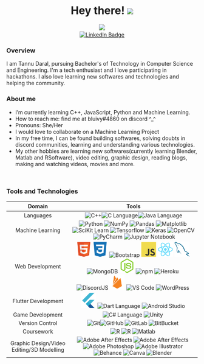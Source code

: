 <h1 align=center>
  Hey there!
  <img src="https://media.giphy.com/media/hvRJCLFzcasrR4ia7z/giphy.gif" width="30px"/>
</h1>
<div id="header" align="center">
  <img src="https://media.giphy.com/media/L1R1tvI9svkIWwpVYr/giphy.gif" width="500"/>
</div>
<div id="badges" align="center">
  <a href="https://linkedin.com/in/tannudaral">
    <img src="https://img.shields.io/badge/LinkedIn-blue?style=for-the-badge&logo=linkedin&logoColor=white" alt="LinkedIn Badge"/>
  </a>
<!--   <a href="your-youtube-URL">
    <img src="https://img.shields.io/badge/YouTube-red?style=for-the-badge&logo=youtube&logoColor=white" alt="Youtube Badge"/>
  </a> -->
<!--   <a href="your-twitter-URL">
    <img src="https://img.shields.io/badge/Twitter-blue?style=for-the-badge&logo=twitter&logoColor=white" alt="Twitter Badge"/>
  </a> -->
  

</div>
<!-- <p align="center">
<img src="https://user-images.githubusercontent.com/70472388/137866328-fe2828b5-ec09-4260-a87f-b265dcdd64ac.png" width="200" height="200"/>
</p> -->


### Overview
<p>I am Tannu Daral, pursuing Bachelor's of Technology in Computer Science and Engineering. I'm a tech enthusiast and I love participating in hackathons. I also love learning new softwares and technologies and helping the community.</p>

### About me 

- I’m currently learning C++, JavaScript, Python and Machine Learning.
- How to reach me: find me at bluivy#4860 on discord ^_^
- Pronouns: She/Her
- I would love to collaborate on a Machine Learning Project 
- In my free time, I can be found building softwares, solving doubts in discord communities, learning and understanding various technologies.
- My other hobbies are learning new softwares(currently learning Blender, Matlab and RSoftware), video editing, graphic design, reading blogs, making and watching videos, movies and more. 

<br>

### Tools and Technologies
| Domain       | Tools |
|:--------------:|:-----:|
| Languages |  <img src="https://cdn.jsdelivr.net/gh/devicons/devicon/icons/cplusplus/cplusplus-original.svg" title="C++" alt="C++" width="40" height="40"/><img src="https://cdn.jsdelivr.net/gh/devicons/devicon/icons/c/c-original.svg" title="C"  alt="C Language" width="40" height="40"/><img src="https://cdn.jsdelivr.net/gh/devicons/devicon/icons/java/java-original.svg" title="Java"  alt="Java Language" width="40" height="40"/> | 
| Machine Learning     |  <img src="https://cdn.jsdelivr.net/gh/devicons/devicon/icons/python/python-original.svg" title="Python"  alt="Python" width="40" height="40"/>&nbsp;<img src="https://cdn.jsdelivr.net/gh/devicons/devicon/icons/numpy/numpy-original.svg" title="NumPy"  alt="NumPy" width="40" height="40"/>&nbsp;<img src="https://cdn.jsdelivr.net/gh/devicons/devicon/icons/pandas/pandas-original.svg" title="Pandas"  alt="Pandas" width="40" height="40"/>&nbsp;<img src="https://upload.wikimedia.org/wikipedia/commons/8/84/Matplotlib_icon.svg" title="Matplotlib"  alt="Matplotlib" width="40" height="40"/>&nbsp;<img src="https://upload.wikimedia.org/wikipedia/commons/0/05/Scikit_learn_logo_small.svg" title="SciKit Learn"  alt="SciKit Learn" width="40" height="40"/>&nbsp;<img src="https://cdn.jsdelivr.net/gh/devicons/devicon/icons/tensorflow/tensorflow-original.svg" title="Tensorflow"  alt="Tensorflow" width="40" height="40"/>&nbsp;<img src="https://upload.wikimedia.org/wikipedia/commons/a/ae/Keras_logo.svg" title="Keras"  alt="Keras" width="40" height="40"/>&nbsp;<img src="https://cdn.jsdelivr.net/gh/devicons/devicon/icons/opencv/opencv-original.svg" title="OpenCV"  alt="OpenCV" width="40" height="40"/>&nbsp;<img src="https://cdn.jsdelivr.net/gh/devicons/devicon/icons/pycharm/pycharm-original.svg" title="PyCharm"  alt="PyCharm" width="40" height="40"/>&nbsp;<img src="https://cdn.jsdelivr.net/gh/devicons/devicon/icons/jupyter/jupyter-original-wordmark.svg" title="Jupyter Notebook"  alt="Jupyter Notebook" width="40" height="40"/>|
| Web Development | <img src="https://github.com/devicons/devicon/blob/master/icons/html5/html5-original.svg" title="HTML5" alt="HTML" width="40" height="40"/>&nbsp;<img src="https://github.com/devicons/devicon/blob/master/icons/css3/css3-plain.svg"  title="CSS3" alt="CSS" width="40" height="40"/>&nbsp;<img src="https://cdn.jsdelivr.net/gh/devicons/devicon/icons/bootstrap/bootstrap-original.svg" title="Bootstrap"  alt="Bootstrap" width="40" height="40"/>&nbsp;<img src="https://github.com/devicons/devicon/blob/master/icons/javascript/javascript-original.svg" title="JavaScript" alt="JavaScript" width="40" height="40"/>&nbsp;<img src="https://github.com/devicons/devicon/blob/master/icons/react/react-original.svg" title="React" alt="React" width="40" height="40"/>&nbsp;<img src="https://github.com/devicons/devicon/blob/master/icons/mysql/mysql-original.svg" title="MySQL"  alt="MySQL" width="40" height="40"/>&nbsp;<img src="https://cdn.jsdelivr.net/gh/devicons/devicon/icons/mongodb/mongodb-original.svg" title="MongoDB"  alt="MongoDB" width="40" height="40"/>&nbsp;<img src="https://github.com/devicons/devicon/blob/master/icons/nodejs/nodejs-original.svg" title="NodeJS" alt="NodeJS" width="40" height="40"/>&nbsp;<img src="https://cdn.jsdelivr.net/gh/devicons/devicon/icons/npm/npm-original-wordmark.svg" title="npm" alt="npm" width="40" height="40"/>&nbsp;<img src="https://cdn.jsdelivr.net/gh/devicons/devicon/icons/heroku/heroku-original.svg" title="Heroku" alt="Heroku" width="40" height="40"/>&nbsp;<img src="https://cdn.jsdelivr.net/gh/devicons/devicon/icons/discordjs/discordjs-original.svg" title="DiscordJS" alt="DiscordJS" width="40" height="40"/>&nbsp;<img src="https://github.com/devicons/devicon/blob/master/icons/firebase/firebase-plain.svg" title="Firebase" alt="Firebase" width="40" height="40"/>&nbsp;<img src="https://cdn.jsdelivr.net/gh/devicons/devicon/icons/vscode/vscode-original.svg" title="Visual Studio Code" alt="VS Code" width="40" height="40"/>&nbsp;<img src="https://cdn.jsdelivr.net/gh/devicons/devicon/icons/wordpress/wordpress-plain.svg" title="WordPress" alt="WordPress" width="40" height="40"/>&nbsp;| 
| Flutter Development |  <img src="https://github.com/devicons/devicon/blob/master/icons/flutter/flutter-original.svg" title="Flutter" alt="Flutter" width="40" height="40"/>&nbsp;<img src="https://cdn.jsdelivr.net/gh/devicons/devicon/icons/dart/dart-original.svg" title="Dart" alt="Dart Language" width="40" height="40"/>&nbsp;<img src="https://cdn.jsdelivr.net/gh/devicons/devicon/icons/androidstudio/androidstudio-original.svg" title="Android Studio" alt="Android Studio" width="40" height="40"/>&nbsp; | 
| Game Development |  <img src="https://cdn.jsdelivr.net/gh/devicons/devicon/icons/csharp/csharp-original.svg" title="C#"  alt="C# Language" width="40" height="40"/>&nbsp;<img src="https://cdn.jsdelivr.net/gh/devicons/devicon/icons/unity/unity-original.svg" title="Unity" alt="Unity" width="40" height="40"/>&nbsp; | 
| Version Control | <img src="https://cdn.jsdelivr.net/gh/devicons/devicon/icons/git/git-original.svg" title="Git" alt="Git" width="40" height="40"/><img src="https://cdn.jsdelivr.net/gh/devicons/devicon/icons/github/github-original.svg" title="GitHub" alt="GitHub" width="40" height="40"/>&nbsp;<img src="https://cdn.jsdelivr.net/gh/devicons/devicon/icons/gitlab/gitlab-original.svg" title="GitLab" alt="GitLab" width="40" height="40"/>&nbsp;<img src="https://cdn.jsdelivr.net/gh/devicons/devicon/icons/bitbucket/bitbucket-original.svg" title="BitBucket"  alt="BitBucket" width="40" height="40"/>&nbsp; | 
| Coursework |  <img src="https://cdn.jsdelivr.net/gh/devicons/devicon/icons/r/r-original.svg" title="R Software"  alt="R" width="40" height="40"/>&nbsp;<img src="https://cdn.jsdelivr.net/gh/devicons/devicon/icons/rstudio/rstudio-original.svg" title="R Studio"  alt="R" width="40" height="40"/>&nbsp;<img src="https://cdn.jsdelivr.net/gh/devicons/devicon/icons/matlab/matlab-original.svg" title="Matlab" alt="Matlab" width="40" height="40"/>&nbsp; |
| Graphic Design/Video Editing/3D Modelling | <img src="https://cdn.jsdelivr.net/gh/devicons/devicon/icons/premierepro/premierepro-original.svg" title="Adobe After Effects" alt="Adobe After Effects" width="40" height="40"/>&nbsp;<img src="https://cdn.jsdelivr.net/gh/devicons/devicon/icons/aftereffects/aftereffects-original.svg" title="Adobe After Effects" alt="Adobe After Effects" width="40" height="40"/>&nbsp;<img src="https://cdn.jsdelivr.net/gh/devicons/devicon/icons/photoshop/photoshop-plain.svg" title="Adobe Photoshop" alt="Adobe Photoshop" width="40" height="40"/>&nbsp;<img src="https://cdn.jsdelivr.net/gh/devicons/devicon/icons/illustrator/illustrator-plain.svg" title="Adobe Illustrator" alt="Adobe Illustrator" width="40" height="40"/>&nbsp;<img src="https://cdn.jsdelivr.net/gh/devicons/devicon/icons/behance/behance-original.svg" title="Behance" alt="Behance" width="40" height="40"/>&nbsp;<img src="https://cdn.jsdelivr.net/gh/devicons/devicon/icons/canva/canva-original.svg" title="Canva"  alt="Canva" width="40" height="40"/>&nbsp;<img src="https://cdn.jsdelivr.net/gh/devicons/devicon/icons/blender/blender-original.svg" title="Blender" alt="Blender" width="40" height="40"/>&nbsp; |

<!--
<div>

   <li> Version Control Tools </li> <br>
  <img src="https://cdn.jsdelivr.net/gh/devicons/devicon/icons/git/git-original.svg" title="Git" alt="Git" width="40" height="40"/>
  <img src="https://cdn.jsdelivr.net/gh/devicons/devicon/icons/github/github-original.svg" title="GitHub" alt="GitHub" width="40" height="40"/>&nbsp;
  <img src="https://cdn.jsdelivr.net/gh/devicons/devicon/icons/gitlab/gitlab-original.svg" title="GitLab" alt="GitLab" width="40" height="40"/>&nbsp;
  <img src="https://cdn.jsdelivr.net/gh/devicons/devicon/icons/bitbucket/bitbucket-original.svg" title="BitBucket"  alt="BitBucket" width="40" height="40"/>&nbsp;
  <br>
  
  <ul> <li> Languages </li> <br>
  <img src="https://cdn.jsdelivr.net/gh/devicons/devicon/icons/cplusplus/cplusplus-original.svg" title="C++" alt="C++" width="40" height="40"/>&nbsp;
  <img src="https://cdn.jsdelivr.net/gh/devicons/devicon/icons/c/c-original.svg" title="C"  alt="C Language" width="40" height="40"/>&nbsp;
  <img src="https://cdn.jsdelivr.net/gh/devicons/devicon/icons/java/java-original.svg" title="Java"  alt="Java Language" width="40" height="40"/>&nbsp;
  <br>
  
  <li> Machine Learning </li> <br>
  <img src="https://cdn.jsdelivr.net/gh/devicons/devicon/icons/python/python-original.svg" title="Python"  alt="Python" width="40" height="40"/>&nbsp;
  <img src="https://cdn.jsdelivr.net/gh/devicons/devicon/icons/numpy/numpy-original.svg" title="NumPy"  alt="NumPy" width="40" height="40"/>&nbsp;
  <img src="https://cdn.jsdelivr.net/gh/devicons/devicon/icons/pandas/pandas-original.svg" title="Pandas"  alt="Pandas" width="40" height="40"/>&nbsp;
  <img src="https://upload.wikimedia.org/wikipedia/commons/8/84/Matplotlib_icon.svg" title="Matplotlib"  alt="Matplotlib" width="40" height="40"/>&nbsp;
  <img src="https://upload.wikimedia.org/wikipedia/commons/0/05/Scikit_learn_logo_small.svg" title="SciKit Learn"  alt="SciKit Learn" width="40" height="40"/>&nbsp;
  <img src="https://cdn.jsdelivr.net/gh/devicons/devicon/icons/tensorflow/tensorflow-original.svg" title="Tensorflow"  alt="Tensorflow" width="40" height="40"/>&nbsp;
  <img src="https://upload.wikimedia.org/wikipedia/commons/a/ae/Keras_logo.svg" title="Keras"  alt="Keras" width="40" height="40"/>&nbsp;
  <img src="https://cdn.jsdelivr.net/gh/devicons/devicon/icons/opencv/opencv-original.svg" title="OpenCV"  alt="OpenCV" width="40" height="40"/>&nbsp;
  <img src="https://cdn.jsdelivr.net/gh/devicons/devicon/icons/pycharm/pycharm-original.svg" title="PyCharm"  alt="PyCharm" width="40" height="40"/>&nbsp;
  <img src="https://cdn.jsdelivr.net/gh/devicons/devicon/icons/jupyter/jupyter-original-wordmark.svg" title="Jupyter Notebook"  alt="Jupyter Notebook" width="40" height="40"/>&nbsp;
  <br>
  
  <li> Web Development </li> <br>
  <img src="https://github.com/devicons/devicon/blob/master/icons/html5/html5-original.svg" title="HTML5" alt="HTML" width="40" height="40"/>&nbsp;
  <img src="https://github.com/devicons/devicon/blob/master/icons/css3/css3-plain.svg"  title="CSS3" alt="CSS" width="40" height="40"/>&nbsp;
  <img src="https://cdn.jsdelivr.net/gh/devicons/devicon/icons/bootstrap/bootstrap-original.svg" title="Bootstrap"  alt="Bootstrap" width="40" height="40"/>&nbsp;
  <img src="https://github.com/devicons/devicon/blob/master/icons/javascript/javascript-original.svg" title="JavaScript" alt="JavaScript" width="40" height="40"/>&nbsp;
  <img src="https://github.com/devicons/devicon/blob/master/icons/react/react-original.svg" title="React" alt="React" width="40" height="40"/>&nbsp;
  <img src="https://github.com/devicons/devicon/blob/master/icons/mysql/mysql-original.svg" title="MySQL"  alt="MySQL" width="40" height="40"/>&nbsp;
  <img src="https://cdn.jsdelivr.net/gh/devicons/devicon/icons/mongodb/mongodb-original.svg" title="MongoDB"  alt="MongoDB" width="40" height="40"/>&nbsp;
  <img src="https://github.com/devicons/devicon/blob/master/icons/nodejs/nodejs-original.svg" title="NodeJS" alt="NodeJS" width="40" height="40"/>&nbsp;
  <img src="https://cdn.jsdelivr.net/gh/devicons/devicon/icons/npm/npm-original-wordmark.svg" title="npm" alt="npm" width="40" height="40"/>&nbsp;
  <img src="https://cdn.jsdelivr.net/gh/devicons/devicon/icons/heroku/heroku-original.svg" title="Heroku" alt="Heroku" width="40" height="40"/>&nbsp;
  <img src="https://cdn.jsdelivr.net/gh/devicons/devicon/icons/discordjs/discordjs-original.svg" title="DiscordJS" alt="DiscordJS" width="40" height="40"/>&nbsp;
  <img src="https://github.com/devicons/devicon/blob/master/icons/firebase/firebase-plain.svg" title="Firebase" alt="Firebase" width="40" height="40"/>&nbsp;
  <img src="https://cdn.jsdelivr.net/gh/devicons/devicon/icons/vscode/vscode-original.svg" title="Visual Studio Code" alt="VS Code" width="40" height="40"/>&nbsp;
  <img src="https://cdn.jsdelivr.net/gh/devicons/devicon/icons/wordpress/wordpress-plain.svg" title="WordPress" alt="WordPress" width="40" height="40"/>&nbsp;
  <img src="https://commons.wikimedia.org/wiki/File:Netlify_logo.svg#/media/File:Netlify_logo.svg" title="WordPress" alt="WordPress" height="40"/>&nbsp;
  
  <br>
  
  <li> Flutter Development </li> <br>
  <img src="https://github.com/devicons/devicon/blob/master/icons/flutter/flutter-original.svg" title="Flutter" alt="Flutter" width="40" height="40"/>&nbsp;
  <img src="https://cdn.jsdelivr.net/gh/devicons/devicon/icons/dart/dart-original.svg" title="Dart" alt="Dart Language" width="40" height="40"/>&nbsp;
  <img src="https://cdn.jsdelivr.net/gh/devicons/devicon/icons/androidstudio/androidstudio-original.svg" title="Android Studio" alt="Android Studio" width="40" height="40"/>&nbsp;
  <br>
  
  <li> Game Development </li> <br>
  <img src="https://cdn.jsdelivr.net/gh/devicons/devicon/icons/csharp/csharp-original.svg" title="C#"  alt="C# Language" width="40" height="40"/>&nbsp;
  <img src="https://cdn.jsdelivr.net/gh/devicons/devicon/icons/unity/unity-original.svg" title="Unity" alt="Unity" width="40" height="40"/>&nbsp;
  <br>
  
  <li> Coursework </li> <br>
  <img src="https://cdn.jsdelivr.net/gh/devicons/devicon/icons/r/r-original.svg" title="R Software"  alt="R" width="40" height="40"/>&nbsp;
  <img src="https://cdn.jsdelivr.net/gh/devicons/devicon/icons/rstudio/rstudio-original.svg" title="R Studio"  alt="R" width="40" height="40"/>&nbsp;
  <img src="https://cdn.jsdelivr.net/gh/devicons/devicon/icons/matlab/matlab-original.svg" title="Matlab" alt="Matlab" width="40" height="40"/>&nbsp;
  <br>
  
  <li> Version Control Tools </li> <br>
  <img src="https://cdn.jsdelivr.net/gh/devicons/devicon/icons/git/git-original.svg" title="Git" alt="Git" width="40" height="40"/>
  <img src="https://cdn.jsdelivr.net/gh/devicons/devicon/icons/github/github-original.svg" title="GitHub" alt="GitHub" width="40" height="40"/>&nbsp;
  <img src="https://cdn.jsdelivr.net/gh/devicons/devicon/icons/gitlab/gitlab-original.svg" title="GitLab" alt="GitLab" width="40" height="40"/>&nbsp;
  <img src="https://cdn.jsdelivr.net/gh/devicons/devicon/icons/bitbucket/bitbucket-original.svg" title="BitBucket"  alt="BitBucket" width="40" height="40"/>&nbsp;
  <br>
  
  <li> Graphic Design/Video Editing/3D Modelling </li <br>
  <img src="https://cdn.jsdelivr.net/gh/devicons/devicon/icons/premierepro/premierepro-original.svg" title="Adobe After Effects" alt="Adobe After Effects" width="40" height="40"/>&nbsp;
  <img src="https://cdn.jsdelivr.net/gh/devicons/devicon/icons/aftereffects/aftereffects-original.svg" title="Adobe After Effects" alt="Adobe After Effects" width="40" height="40"/>&nbsp;
  <img src="https://cdn.jsdelivr.net/gh/devicons/devicon/icons/photoshop/photoshop-plain.svg" title="Adobe Photoshop" alt="Adobe Photoshop" width="40" height="40"/>&nbsp;
  <img src="https://cdn.jsdelivr.net/gh/devicons/devicon/icons/illustrator/illustrator-plain.svg" title="Adobe Illustrator" alt="Adobe Illustrator" width="40" height="40"/>&nbsp;
  <img src="https://cdn.jsdelivr.net/gh/devicons/devicon/icons/behance/behance-original.svg" title="Behance" alt="Behance" width="40" height="40"/>&nbsp;
  <img src="https://cdn.jsdelivr.net/gh/devicons/devicon/icons/canva/canva-original.svg" title="Canva"  alt="Canva" width="40" height="40"/>&nbsp;
  <img src="https://cdn.jsdelivr.net/gh/devicons/devicon/icons/blender/blender-original.svg" title="Blender" alt="Blender" width="40" height="40"/>&nbsp;
  <br>
  </ul>
</div>
<br>  

[![GitHub Streak](http://github-readme-streak-stats.herokuapp.com?user=tannudaral&theme=dark&background=000000)](https://git.io/streak-stats)
[![Top Langs](https://github-readme-stats.vercel.app/api/top-langs/?username=tannudaral&layout=compact&theme=vision-friendly-dark)](https://github.com/anuraghazra/github-readme-stats)
-->
<!-- 
![](https://img.shields.io/badge/OS-_Windows_|_Linux_-informational?style=&logo=<LOGO_NAME>&logoColor=white&color=000000)

![](https://img.shields.io/badge/Languages-_C/C++_|_HTML5_|_CSS3_|_Javascript_|_Dart_|_Python_|_Java_-informational?style=&logo=code&logoColor=white&color=000000) -->
<!-- 
![GitHub stats](https://github-readme-stats.vercel.app/api?username=tannudaral&hide=stars&count_private=true&show_icons=true&theme=cobalt)

<img src="https://komarev.com/ghpvc/?username=tannudaral&style=flat-square&color=blue" alt=""/> -->

